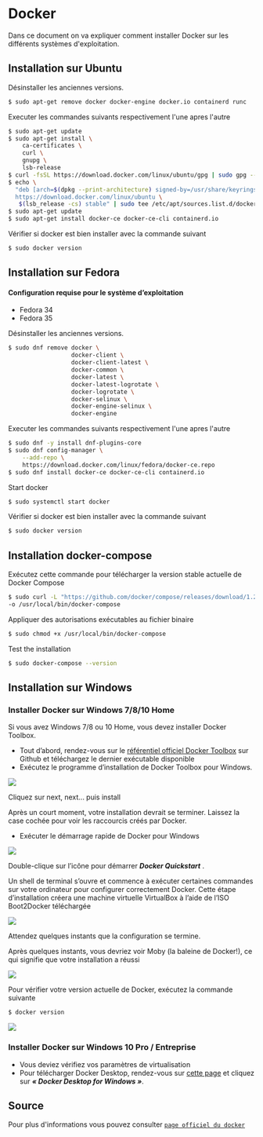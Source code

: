 # Docker

Dans ce document on va expliquer comment installer Docker sur les différents systèmes d'exploitation.

## Installation sur Ubuntu


Désinstaller les anciennes versions.

```bash
$ sudo apt-get remove docker docker-engine docker.io containerd runc
```

Executer les commandes suivants respectivement l'une apres l'autre

```bash
$ sudo apt-get update
$ sudo apt-get install \
    ca-certificates \
    curl \
    gnupg \
    lsb-release
$ curl -fsSL https://download.docker.com/linux/ubuntu/gpg | sudo gpg --dearmor -o /usr/share/keyrings/docker-archive-keyring.gpg
$ echo \
  "deb [arch=$(dpkg --print-architecture) signed-by=/usr/share/keyrings/docker-archive-keyring.gpg] \
  https://download.docker.com/linux/ubuntu \
   $(lsb_release -cs) stable" | sudo tee /etc/apt/sources.list.d/docker.list > /dev/null
$ sudo apt-get update
$ sudo apt-get install docker-ce docker-ce-cli containerd.io
```

Vérifier si docker est bien installer avec la commande suivant
```bash
$ sudo docker version
```



## Installation sur Fedora

#### Configuration requise pour le système d’exploitation

- Fedora 34
- Fedora 35

Désinstaller les anciennes versions.
```bash
$ sudo dnf remove docker \
                  docker-client \
                  docker-client-latest \
                  docker-common \
                  docker-latest \
                  docker-latest-logrotate \
                  docker-logrotate \
                  docker-selinux \
                  docker-engine-selinux \
                  docker-engine
```

Executer les commandes suivants respectivement l'une apres l'autre
```bash
$ sudo dnf -y install dnf-plugins-core
$ sudo dnf config-manager \
    --add-repo \
    https://download.docker.com/linux/fedora/docker-ce.repo
$ sudo dnf install docker-ce docker-ce-cli containerd.io
```

Start docker
```bash
$ sudo systemctl start docker
```

Vérifier si docker est bien installer avec la commande suivant
```bash
$ sudo docker version
```


## Installation docker-compose

Exécutez cette commande pour télécharger la version stable actuelle de Docker Compose

```bash
$ sudo curl -L "https://github.com/docker/compose/releases/download/1.29.2/docker-compose-$(uname -s)-$(uname -m)" \
-o /usr/local/bin/docker-compose
```

Appliquer des autorisations exécutables au fichier binaire
```bash
$ sudo chmod +x /usr/local/bin/docker-compose
```

Test the installation
```bash
$ sudo docker-compose --version
```


## Installation sur Windows

### Installer Docker sur Windows 7/8/10 Home

Si vous avez Windows 7/8 ou 10 Home, vous devez installer Docker Toolbox.

- Tout d’abord, rendez-vous sur le [référentiel officiel Docker Toolbox](https://github.com/docker-archive/toolbox/releases) sur Github et téléchargez le dernier exécutable disponible‎
- Exécutez le programme d’installation de Docker Toolbox pour Windows.

![](https://devconnected.com/wp-content/uploads/2019/08/step-1-toolbox.png)

Cliquez sur next, next... puis install

Après un court moment, votre installation devrait se terminer. Laissez la case cochée pour voir les raccourcis créés par Docker.

- Exécuter le démarrage rapide de Docker pour Windows‎

![](https://devconnected.com/wp-content/uploads/2019/08/shortcuts.png)

Double-clique sur l’icône pour démarrer _**Docker Quickstart**_ .‎

Un shell de terminal s’ouvre et commence à exécuter certaines commandes sur votre ordinateur pour configurer correctement Docker. Cette étape d’installation créera une machine virtuelle VirtualBox à l’aide de l’ISO Boot2Docker téléchargée

![](https://devconnected.com/wp-content/uploads/2019/08/docker-quickstart-step-1.png)

Attendez quelques instants que la configuration se termine.‎

Après quelques instants, vous devriez voir Moby (la baleine de Docker!), ce qui signifie que votre installation a réussi

![](https://devconnected.com/wp-content/uploads/2019/08/docker-toolbox-exe-2.png)

Pour vérifier votre version actuelle de Docker, exécutez la commande suivante‎
```bash
$ docker version
```

![](https://devconnected.com/wp-content/uploads/2019/08/docker-version-1.png)


### Installer Docker sur Windows 10 Pro / Entreprise

- Vous deviez vérifiez vos paramètres de virtualisation
- ‎Pour télécharger Docker Desktop, rendez-vous sur [cette page](https://docs.docker.com/desktop/windows/install/) et cliquez sur _**« Docker Desktop for Windows »**_.
## Source
Pour plus d'informations vous pouvez consulter [`page officiel du docker`](https://docs.docker.com/get-docker/)
